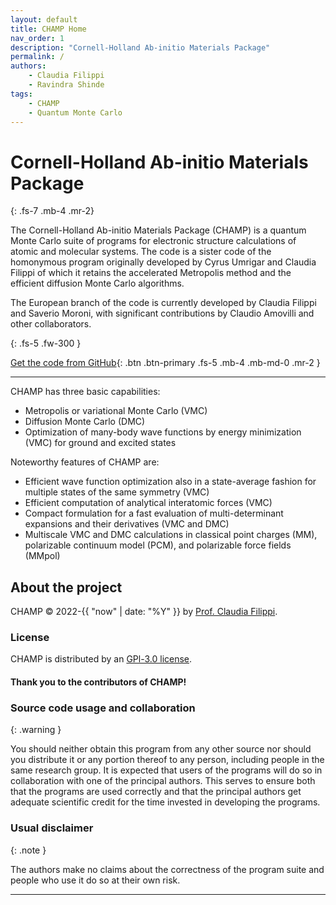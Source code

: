 ```yaml
---
layout: default
title: CHAMP Home
nav_order: 1
description: "Cornell-Holland Ab-initio Materials Package"
permalink: /
authors:
    - Claudia Filippi
    - Ravindra Shinde
tags:
    - CHAMP
    - Quantum Monte Carlo
---
```



# Cornell-Holland Ab-initio Materials Package
{: .fs-7 .mb-4 .mr-2}

The Cornell-Holland Ab-initio Materials Package (CHAMP) is a quantum Monte Carlo suite of programs for electronic structure calculations of atomic and molecular systems. The code is a sister code of the homonymous program originally developed by Cyrus Umrigar
and Claudia Filippi of which it retains the accelerated Metropolis method and the efficient
diffusion Monte Carlo algorithms.

The European branch of the code is currently developed by Claudia Filippi and Saverio Moroni,
with significant contributions by Claudio Amovilli and other collaborators.

{: .fs-5 .fw-300 }

[Get the code from GitHub][CHAMP repo]{: .btn .btn-primary .fs-5 .mb-4 .mb-md-0 .mr-2 }

---


CHAMP has three basic capabilities:

* Metropolis or variational Monte Carlo (VMC)
* Diffusion Monte Carlo (DMC)
* Optimization of many-body wave functions by energy minimization (VMC) for ground and excited states

Noteworthy features of CHAMP are:

* Efficient wave function optimization also in a state-average fashion for multiple states of the same symmetry (VMC)
* Efficient computation of analytical interatomic forces (VMC)
* Compact formulation for a fast evaluation of multi-determinant expansions and their derivatives (VMC and DMC)
* Multiscale VMC and DMC calculations in classical point charges (MM), polarizable continuum model (PCM), and polarizable force fields (MMpol)



## About the project

CHAMP &copy; 2022-{{ "now" | date: "%Y" }} by [Prof. Claudia Filippi](https://www.utwente.nl/en/tnw/ccp/people/academic-staff/filippi/).

### License

CHAMP is distributed by an [GPl-3.0 license](https://github.com/filippi-claudia/champ/blob/main/LICENSE).

#### Thank you to the contributors of CHAMP!

<!-- <ul class="list-style-none">
{% for contributor in site.github.contributors %}
  <li class="d-inline-block mr-1">
     <a href="{{ contributor.html_url }}"><img src="{{ contributor.avatar_url }}" width="32" height="32" alt="{{ contributor.login }}"></a>
  </li>
{% endfor %}
</ul> -->



### Source code usage and collaboration

{: .warning }

You should neither obtain this program from any other source nor should you distribute it or any portion thereof to any person, including people in the same research group.
It is expected that users of the programs will do so in collaboration with one of the principal authors. This serves to ensure both that the programs are used correctly and that the principal authors get adequate scientific credit for the time invested in developing the programs.

### Usual disclaimer

{: .note }

The authors make no claims about the correctness of the program suite and people who use it do so at their own risk.

----

[CHAMP]: https://trex-coe.github.io/champ-user-manual/
[CHAMP repo]: https://github.com/filippi-claudia/champ